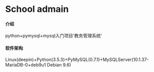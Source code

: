 # School admain

#### 介绍
python+pymysql+mysql入门项目'教务管理系统'

#### 软件架构
Linux(deepin)+Python(3.5.3)+PyMySQL(0.7.1)+MySQLServer(10.1.37-MariaDB-0+deb9u1 Debian 9.6)

